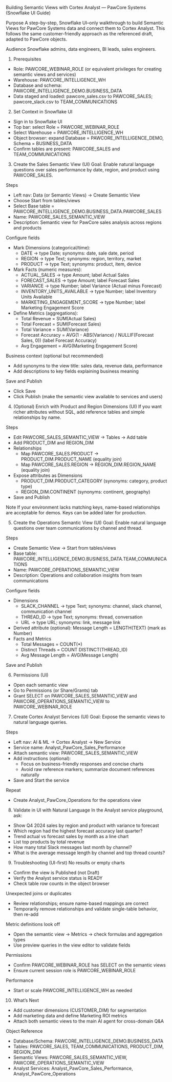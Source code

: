 Building Semantic Views with Cortex Analyst — PawCore Systems (Snowflake UI Guide)

Purpose
A step-by-step, Snowflake UI–only walkthrough to build Semantic Views for PawCore Systems data and connect them to Cortex Analyst. This follows the same customer-friendly approach as the referenced draft, adapted to PawCore objects.

Audience
Snowflake admins, data engineers, BI leads, sales engineers.

1) Prerequisites
- Role: PAWCORE_WEBINAR_ROLE (or equivalent privileges for creating semantic views and services)
- Warehouse: PAWCORE_INTELLIGENCE_WH
- Database and schema: PAWCORE_INTELLIGENCE_DEMO.BUSINESS_DATA
- Data staged and loaded: pawcore_sales.csv to PAWCORE_SALES; pawcore_slack.csv to TEAM_COMMUNICATIONS

2) Set Context in Snowflake UI
- Sign in to Snowflake UI
- Top bar: select Role = PAWCORE_WEBINAR_ROLE
- Select Warehouse = PAWCORE_INTELLIGENCE_WH
- Object browser: expand Database = PAWCORE_INTELLIGENCE_DEMO, Schema = BUSINESS_DATA
- Confirm tables are present: PAWCORE_SALES and TEAM_COMMUNICATIONS

3) Create the Sales Semantic View (UI)
Goal: Enable natural language questions over sales performance by date, region, and product using PAWCORE_SALES.

Steps
- Left nav: Data (or Semantic Views) → Create Semantic View
- Choose Start from tables/views
- Select Base table = PAWCORE_INTELLIGENCE_DEMO.BUSINESS_DATA.PAWCORE_SALES
- Name: PAWCORE_SALES_SEMANTIC_VIEW
- Description: Semantic view for PawCore sales analysis across regions and products

Configure fields
- Mark Dimensions (categorical/time):
  - DATE → type Date; synonyms: date, sale date, period
  - REGION → type Text; synonyms: region, territory, market
  - PRODUCT → type Text; synonyms: product, item, device
- Mark Facts (numeric measures):
  - ACTUAL_SALES → type Amount; label Actual Sales
  - FORECAST_SALES → type Amount; label Forecast Sales
  - VARIANCE → type Number; label Variance (Actual minus Forecast)
  - INVENTORY_UNITS_AVAILABLE → type Number; label Inventory Units Available
  - MARKETING_ENGAGEMENT_SCORE → type Number; label Marketing Engagement Score
- Define Metrics (aggregations):
  - Total Revenue = SUM(Actual Sales)
  - Total Forecast = SUM(Forecast Sales)
  - Total Variance = SUM(Variance)
  - Forecast Accuracy = AVG(1 - ABS(Variance) / NULLIF(Forecast Sales, 0))  (label Forecast Accuracy)
  - Avg Engagement = AVG(Marketing Engagement Score)

Business context (optional but recommended)
- Add synonyms to the view title: sales data, revenue data, performance
- Add descriptions to key fields explaining business meaning

Save and Publish
- Click Save
- Click Publish (make the semantic view available to services and users)

4) (Optional) Enrich with Product and Region Dimensions (UI)
If you want richer attributes without SQL, add reference tables and simple relationships by name.

Steps
- Edit PAWCORE_SALES_SEMANTIC_VIEW → Tables → Add table
- Add PRODUCT_DIM and REGION_DIM
- Relationships
  - Map PAWCORE_SALES.PRODUCT → PRODUCT_DIM.PRODUCT_NAME (equality join)
  - Map PAWCORE_SALES.REGION → REGION_DIM.REGION_NAME (equality join)
- Expose attributes as Dimensions
  - PRODUCT_DIM.PRODUCT_CATEGORY (synonyms: category, product type)
  - REGION_DIM.CONTINENT (synonyms: continent, geography)
- Save and Publish

Note
If your environment lacks matching keys, name-based relationships are acceptable for demos. Keys can be added later for production.

5) Create the Operations Semantic View (UI)
Goal: Enable natural language questions over team communications by channel and thread.

Steps
- Create Semantic View → Start from tables/views
- Base table: PAWCORE_INTELLIGENCE_DEMO.BUSINESS_DATA.TEAM_COMMUNICATIONS
- Name: PAWCORE_OPERATIONS_SEMANTIC_VIEW
- Description: Operations and collaboration insights from team communications

Configure fields
- Dimensions
  - SLACK_CHANNEL → type Text; synonyms: channel, slack channel, communication channel
  - THREAD_ID → type Text; synonyms: thread, conversation
  - URL → type URL; synonyms: link, message link
- Derived attribute (optional): Message Length = LENGTH(TEXT) (mark as Number)
- Facts and Metrics
  - Total Messages = COUNT(*)
  - Distinct Threads = COUNT DISTINCT(THREAD_ID)
  - Avg Message Length = AVG(Message Length)

Save and Publish

6) Permissions (UI)
- Open each semantic view
- Go to Permissions (or Share/Grants) tab
- Grant SELECT on PAWCORE_SALES_SEMANTIC_VIEW and PAWCORE_OPERATIONS_SEMANTIC_VIEW to PAWCORE_WEBINAR_ROLE

7) Create Cortex Analyst Services (UI)
Goal: Expose the semantic views to natural language queries.

Steps
- Left nav: AI & ML → Cortex Analyst → New Service
- Service name: Analyst_PawCore_Sales_Performance
- Attach semantic view: PAWCORE_SALES_SEMANTIC_VIEW
- Add instructions (optional):
  - Focus on business-friendly responses and concise charts
  - Avoid raw reference markers; summarize document references naturally
- Save and Start the service

Repeat
- Create Analyst_PawCore_Operations for the operations view

8) Validate in UI with Natural Language
In the Analyst service playground, ask:
- Show Q4 2024 sales by region and product with variance to forecast
- Which region had the highest forecast accuracy last quarter?
- Trend actual vs forecast sales by month as a line chart
- List top products by total revenue
- How many total Slack messages last month by channel?
- What is the average message length by channel and top thread counts?

9) Troubleshooting (UI-first)
No results or empty charts
- Confirm the view is Published (not Draft)
- Verify the Analyst service status is READY
- Check table row counts in the object browser

Unexpected joins or duplicates
- Review relationships; ensure name-based mappings are correct
- Temporarily remove relationships and validate single-table behavior, then re-add

Metric definitions look off
- Open the semantic view → Metrics → check formulas and aggregation types
- Use preview queries in the view editor to validate fields

Permissions
- Confirm PAWCORE_WEBINAR_ROLE has SELECT on the semantic views
- Ensure current session role is PAWCORE_WEBINAR_ROLE

Performance
- Start or scale PAWCORE_INTELLIGENCE_WH as needed

10) What’s Next
- Add customer dimensions (CUSTOMER_DIM) for segmentation
- Add marketing data and define Marketing ROI metrics
- Attach both semantic views to the main AI agent for cross-domain Q&A

Object Reference
- Database/Schema: PAWCORE_INTELLIGENCE_DEMO.BUSINESS_DATA
- Tables: PAWCORE_SALES, TEAM_COMMUNICATIONS, PRODUCT_DIM, REGION_DIM
- Semantic Views: PAWCORE_SALES_SEMANTIC_VIEW, PAWCORE_OPERATIONS_SEMANTIC_VIEW
- Analyst Services: Analyst_PawCore_Sales_Performance, Analyst_PawCore_Operations
